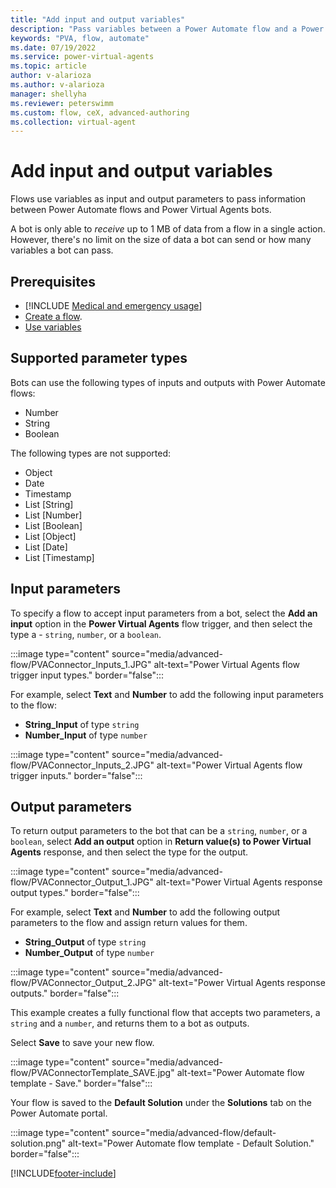```yaml
---
title: "Add input and output variables"
description: "Pass variables between a Power Automate flow and a Power Virtual Agents bot."
keywords: "PVA, flow, automate"
ms.date: 07/19/2022
ms.service: power-virtual-agents
ms.topic: article
author: v-alarioza
ms.author: v-alarioza
manager: shellyha
ms.reviewer: peterswimm
ms.custom: flow, ceX, advanced-authoring
ms.collection: virtual-agent
---
```


# Add input and output variables

Flows use variables as input and output parameters to pass information between Power Automate flows and Power Virtual Agents bots.

A bot is only able to _receive_ up to 1 MB of data from a flow in a single action. However, there's no limit on the size of data a bot can send or how many variables a bot can pass.

## Prerequisites

- [!INCLUDE [Medical and emergency usage](includes/pva-usage-limitations.md)]
- [Create a flow](advanced-flow.md).
- [Use variables](authoring-variables.md)

## Supported parameter types

Bots can use the following types of inputs and outputs with Power Automate flows:

- Number
- String
- Boolean

The following types are not supported:

- Object
- Date
- Timestamp
- List [String]
- List [Number]
- List [Boolean]
- List [Object]
- List [Date]
- List [Timestamp]

## Input parameters

To specify a flow to accept input parameters from a bot, select the **Add an input** option in the **Power Virtual Agents** flow trigger, and then select the type a - `string`, `number`, or a `boolean`.

:::image type="content" source="media/advanced-flow/PVAConnector_Inputs_1.JPG" alt-text="Power Virtual Agents flow trigger input types." border="false":::

For example, select **Text** and **Number** to add the following input parameters to the flow:

- **String_Input** of type `string`
- **Number_Input** of type `number`

:::image type="content" source="media/advanced-flow/PVAConnector_Inputs_2.JPG" alt-text="Power Virtual Agents flow trigger inputs." border="false":::

## Output parameters

To return output parameters to the bot that can be a `string`, `number`, or a `boolean`, select **Add an output** option in **Return value(s) to Power Virtual Agents** response, and then select the type for the output.

:::image type="content" source="media/advanced-flow/PVAConnector_Output_1.JPG" alt-text="Power Virtual Agents response output types." border="false":::

For example, select **Text** and **Number** to add the following output parameters to the flow and assign return values for them.

- **String_Output** of type `string`
- **Number_Output** of type `number`

:::image type="content" source="media/advanced-flow/PVAConnector_Output_2.JPG" alt-text="Power Virtual Agents response outputs." border="false":::

This example creates a fully functional flow that accepts two parameters, a `string` and a `number`, and returns them to a bot as outputs.

Select **Save** to save your new flow.

:::image type="content" source="media/advanced-flow/PVAConnectorTemplate_SAVE.jpg" alt-text="Power Automate flow template - Save." border="false":::

Your flow is saved to the **Default Solution** under the **Solutions** tab on the Power Automate portal.

:::image type="content" source="media/advanced-flow/default-solution.png" alt-text="Power Automate flow template - Default Solution." border="false":::

[!INCLUDE[footer-include](includes/footer-banner.md)]
